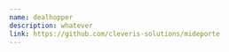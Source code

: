 ```yaml
---
name: dealhopper 
description: whatever
link: https://github.com/cleveris-solutions/mideporte
---
```



